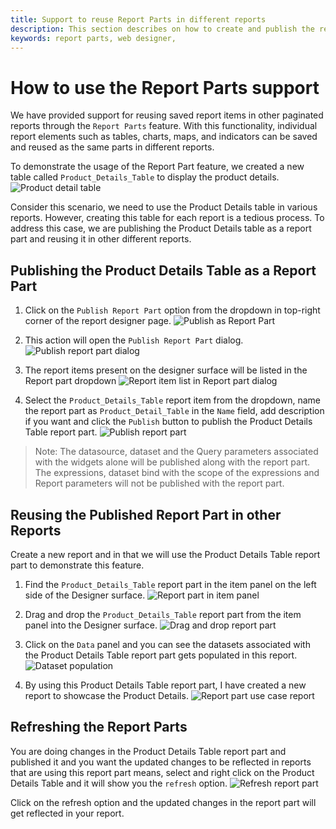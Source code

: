 ```yaml
---
title: Support to reuse Report Parts in different reports 
description: This section describes on how to create and publish the report parts and reuse it in other paginated reports
keywords: report parts, web designer,
---
```


# How to use the Report Parts support

We have provided support for reusing saved report items in other paginated reports through the `Report Parts` feature. With this functionality, individual report elements such as tables, charts, maps, and indicators can be saved and reused as the same parts in different reports.

To demonstrate the usage of the Report Part feature, we created a new table called `Product_Details_Table` to display the product details.
![Product detail table](/static/assets/on-premise/images/report-designer/report-parts/product-details-table.png)

Consider this scenario, we need to use the Product Details table in various reports. However, creating this table for each report is a tedious process. To address this case, we are publishing the Product Details table as a report part and reusing it in other different reports.

## Publishing the Product Details Table as a Report Part

1. Click on the `Publish Report Part` option from the dropdown in top-right corner of the report designer page.
![Publish as Report Part](/static/assets/on-premise/images/report-designer/report-parts/publish-as-part.png)

2. This action will open the `Publish Report Part` dialog.
![Publish report part dialog](/static/assets/on-premise/images/report-designer/report-parts/publish-report-part-dialog.png)

3. The report items present on the designer surface will be listed in the Report part dropdown
![Report item list in Report part dialog](/static/assets/on-premise/images/report-designer/report-parts/report-item-list.png)

4. Select the `Product_Details_Table` report item from the dropdown, name the report part as `Product_Detail_Table` in the `Name` field, add description if you want and click the `Publish` button to publish the Product Details Table report part.
![Publish report part](/static/assets/on-premise/images/report-designer/report-parts/publish-report-part.png)

> Note:
The datasource, dataset and the Query parameters associated with the widgets alone will be published along with the report part.
The expressions, dataset bind with the scope of the expressions and Report parameters will not be published with the report part.

## Reusing the Published Report Part in other Reports

Create a new report and in that we will use the Product Details Table report part to demonstrate this feature.

1. Find the `Product_Details_Table` report part in the item panel on the left side of the Designer surface.
![Report part in item panel](/static/assets/on-premise/images/report-designer/report-parts/report-part-itempanel.png)

2. Drag and drop the `Product_Details_Table` report part from the item panel into the Designer surface.
![Drag and drop report part](/static/assets/on-premise/images/report-designer/report-parts/drag-report-part.png)

3. Click on the `Data` panel and you can see the datasets associated with the Product Details Table report part gets populated in this report.
![Dataset population](/static/assets/on-premise/images/report-designer/report-parts/dataset-population.png)

4. By using this Product Details Table report part, I have created a new report to showcase the Product Details.
![Report part use case report](/static/assets/on-premise/images/report-designer/report-parts/use-case-report.png)

## Refreshing the Report Parts

You are doing changes in the Product Details Table report part and published it and you want the updated changes to be reflected in reports that are using this report part means, select and right click on the Product Details Table and it will show you the `refresh` option.
![Refresh report part](/static/assets/on-premise/images/report-designer/report-parts/refresh-report-part.png)

Click on the refresh option and the updated changes in the report part will get reflected in your report.